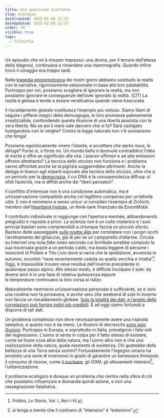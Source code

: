 ```yaml
---
title: Una questione scottante
slug: ecologia
dateCreated: 2025-02-08 21:37
dateUpdated: 2025-02-08 21:37
order: 29
visible: true
tags:
  - filosofia
---
```


##

<span class="newthought">Un episodio</span> che mi è rimasto impresso: una donna, per il terrore dell’attesa della diagnosi, continuava a rimandare una mammografia. Quando infine trovò il coraggio era troppo tardi.

Nella [tragedia epistemologica](/notes/complottismo/) dei nostri giorni abbiamo sostituito la realtà con le narrative, rigorosamente selezionate in base alla loro palatabilità. Purtroppo per noi, possiamo scegliere di ignorare la realtà, ma non possiamo ignorare le conseguenze dell’aver ignorato la realtà. (CIT) La realtà è gelosa e tende a essere vendicativa quando viene trascurata.

Il riscaldamento globale costituisce l’esempio più vistoso. Siamo liberi di seguire i pifferai magici della demoagogia, le loro promesse palesemente irrealizzabile, confondendo questa illusione di una libertà assoluta con la vera libertà. Ma se poi il mare sale davvero che si fa? Sarà castigato fustigandolo con le verghe? Contro la legge naturale non v’è sovranismo che tenga!

Possiamo egoisticamente vivere l’istante, e accettare che _après nous, le déluge_? Forse si, o forse no. Un mondo bello e durevole contraddice l’idea di morte e offre un significato alla vita. I piaceri effimeri e ad alte emissioni offrono altrettanto? La tecnica dello struzzo non funziona e i problema vanno affrontati anche se la pigrizia suggerirebbe altrimenti. Anche la delega in bianco agli esperti equivale alla tecnica dello struzzo, oltre che a un pericolo per la [democrazia](/notes/democrazia/), il cui DNA è la consapevolezza diffusa: si sfidi l’autorità, ma si diffidi anche dai “liberi pensatori”.

Il conflitto d’interesse non è una condizione automatica, ma è un’osservazione compatibile anche col legittimo compenso per un’attività utile. E non è nemmeno a senso unico: si consideri l’esempio di Zichichi, membro dell’[Heartland Insitute](https://heartland.org/about-us/who-we-are/antonino-zichichi/), un think-tank finanziato da ExxonMobil.

Il contributo individuale si raggiunge con l’apertura mentale, abbandonando pregiudizi e risposte a priori. La scienza non è un culto misterico e i suoi principi basilari sono comprensibili a chiunque faccia un piccolo sforzo. Bastano delle passeggiate [sulle nostre Alpi](/notes/montagna/) per constatare con i propri occhi l’arretramento dei ghiacciai, già di per se un campanello d’allarme. Circola su Internet una nota _fake news_ secondo cui Annibale avrebbe compiuto la sua traversata grazie a un periodo caldo, ma basta leggere di persone i resoconti di Polibio e Tito Livio dove si narra che la spedizione, avvenuta in autunno, incontrò “neve recentemente caduta su quella vecchia e intatta”[^1]. Oggi, è impossibile trovare neve residua dell’inverno precedente in qualunque passo alpino. Allo stesso modo, è difficile incolpare il sole: da diversi anni è in una fase di relativa quiescenza eppure le temperature continuano la loro corsa al rialzo.

[^1]: Polibio, _Le Storie_, Vol. I, libri I-IV.

Naturalmente nemmeno un’osservazione personale è sufficiente, se è vero una rondine non fa primavera, è anche vero che weekend di sole in inverno non faccia un riscaldamento globale. [Solo la totalità dei dati, e l’analisi delle correlazioni può fornire indizi più credibili](/notes/numeri/). E ad oggi siamo fortunati a disporre di tali dati.

Un problema complesso non deve necessariamente avere una risposta semplice, e questo non è da meno. Le illusioni di decrescita [sono solo illusioni](/notes/progresso/). Purtroppo in Europa, e soprattutto in Italia, prevalgono i falsi miti del regressismo. L’uomo si sente in colpa per il fatto stesso di esistere, come se fosse cosa altra dalla natura, ma l’uomo altro non è che una realizzazione della natura, quale momento di esistenza. Chi godrebbe della bellezza di una Terra senza uomini? Fortunatamente l’ingegno umano ha prodotto una serie di invenzioni in grado di garantire un benessere limitando il consumo di risorse, come [il nucleare](/notes/nucleare/), gli OGM, gli allevamenti intensivi[^2], l’urbanizzazione.

[^2]: si tenga a mente che il contrario di “intensivo” è “estensivo”.

Il problema ecologico è dunque un problema che rientra nella sfera di ciò che possiamo influenzare e domanda quindi azione, e non una rassegnazione fatalistica.
